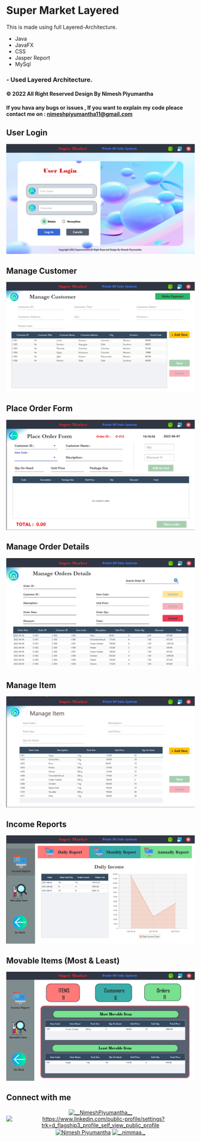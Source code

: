 # Super Market Layered

This is made using full Layered-Architecture.
* Java
* JavaFX
* CSS
* Jasper Report
* MySql
### - Used Layered Architecture.
#### © 2022  All Right Reserved Design By Nimesh Piyumantha
#### If you hava any bugs or issues , If you want to explain my code pleace contact me on : nimeshpiyumantha11@gmail.com

## User Login
![alt text](https://github.com/NimeshPiyumantha/Super_Market-Layered/blob/main/MVC_Layered/screenShorts/SuperMarket%20(1).png)
## Manage Customer
![alt text](https://github.com/NimeshPiyumantha/Super_Market-Layered/blob/main/MVC_Layered/screenShorts/SuperMarket%20(2).png)
## Place Order Form
![alt text](https://github.com/NimeshPiyumantha/Super_Market-Layered/blob/main/MVC_Layered/screenShorts/SuperMarket%20(3).png)
## Manage Order Details
![alt text](https://github.com/NimeshPiyumantha/Super_Market-Layered/blob/main/MVC_Layered/screenShorts/SuperMarket%20(4).png)
## Manage Item
![alt text](https://github.com/NimeshPiyumantha/Super_Market-Layered/blob/main/MVC_Layered/screenShorts/SuperMarket%20(5).png)
## Income Reports
![alt text](https://github.com/NimeshPiyumantha/Super_Market-Layered/blob/main/MVC_Layered/screenShorts/SuperMarket%20(6).png)
## Movable Items (Most & Least)
![alt text](https://github.com/NimeshPiyumantha/Super_Market-Layered/blob/main/MVC_Layered/screenShorts/SuperMarket%20(7).png)

##  Connect with me
<p align="center">
<a href="https://twitter.com/NPiyumantha60"><img align="center" src="https://raw.githubusercontent.com/rahuldkjain/github-profile-readme-generator/master/src/images/icons/Social/twitter.svg" alt="__NimeshPiyumantha__" height="30" width="40" /></a>
<a href="https://www.linkedin.com/in/nimesh-piyumantha-33736a222" target="blank"><img align="center" src="https://raw.githubusercontent.com/rahuldkjain/github-profile-readme-generator/master/src/images/icons/Social/linked-in-alt.svg" alt="https://www.linkedin.com/public-profile/settings?trk=d_flagship3_profile_self_view_public_profile" height="30" width="40" /></a>
<a href="https://www.facebook.com/profile.php?id=100025931563090" target="blank"><img align="center" src="https://raw.githubusercontent.com/rahuldkjain/github-profile-readme-generator/master/src/images/icons/Social/facebook.svg" alt="Nimesh Piyumantha" height="30" width="40" /></a>
<a href="https://www.instagram.com/_.nimmaa._/" target="blank"><img align="center" src="https://raw.githubusercontent.com/rahuldkjain/github-profile-readme-generator/master/src/images/icons/Social/instagram.svg" alt="_.nimmaa._" height="30" width="40" /></a>
</a>
</p>
